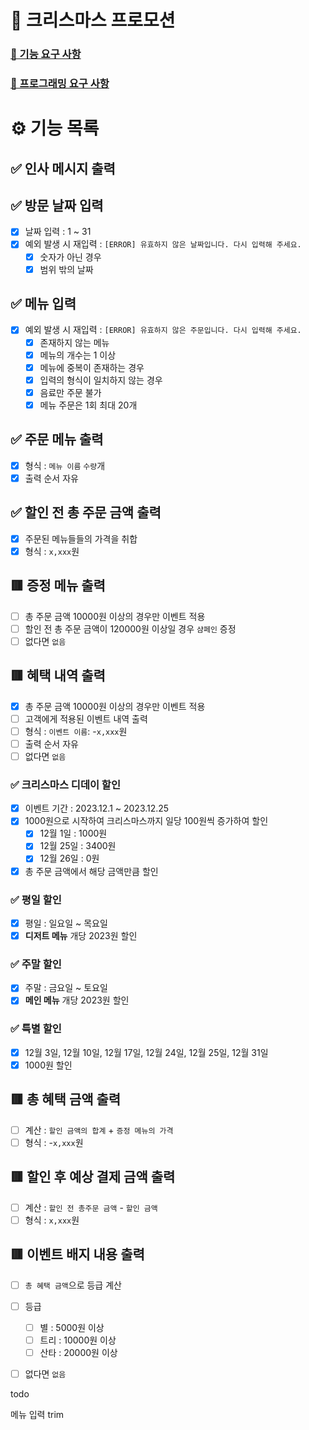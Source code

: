 # 🎄 크리스마스 프로모션

### [🚀 기능 요구 사항](https://github.com/woowacourse-precourse/java-christmas-6#-%EA%B8%B0%EB%8A%A5-%EC%9A%94%EA%B5%AC-%EC%82%AC%ED%95%AD)

### [🎯 프로그래밍 요구 사항](https://github.com/woowacourse-precourse/java-christmas-6#-%ED%94%84%EB%A1%9C%EA%B7%B8%EB%9E%98%EB%B0%8D-%EC%9A%94%EA%B5%AC-%EC%82%AC%ED%95%AD)

# ⚙️ 기능 목록

## ✅ 인사 메시지 출력

## ✅ 방문 날짜 입력
- [x] 날짜 입력 : 1 ~ 31
- [x] 예외 발생 시 재입력 : `[ERROR] 유효하지 않은 날짜입니다. 다시 입력해 주세요.`
  - [x] 숫자가 아닌 경우
  - [x] 범위 밖의 날짜

## ✅ 메뉴 입력
- [x] 예외 발생 시 재입력 : `[ERROR] 유효하지 않은 주문입니다. 다시 입력해 주세요.`
  - [x] 존재하지 않는 메뉴
  - [x] 메뉴의 개수는 1 이상
  - [x] 메뉴에 중복이 존재하는 경우
  - [x] 입력의 형식이 일치하지 않는 경우
  - [x] 음료만 주문 불가
  - [x] 메뉴 주문은 1회 최대 20개

## ✅ 주문 메뉴 출력
- [x] 형식 : `메뉴 이름` `수량`개
- [x] 출력 순서 자유

## ✅  할인 전 총 주문 금액 출력
- [x] 주문된 메뉴들들의 가격을 취합
- [x] 형식 : `x,xxx`원

## 🟥 증정 메뉴 출력
- [ ] 총 주문 금액 10000원 이상의 경우만 이벤트 적용
- [ ] 할인 전 총 주문 금액이 120000원 이상일 경우 `샴페인` 증정
- [ ] 없다면 `없음`

## 🟥 혜택 내역 출력
- [x] 총 주문 금액 10000원 이상의 경우만 이벤트 적용
- [ ] 고객에게 적용된 이벤트 내역 출력
- [ ] 형식 : `이벤트 이름`: -`x,xxx`원
- [ ] 출력 순서 자유
- [ ] 없다면 `없음`

### ✅ 크리스마스 디데이 할인
- [x] 이벤트 기간 : 2023.12.1 ~ 2023.12.25
- [x] 1000원으로 시작하여 크리스마스까지 일당 100원씩 증가하여 할인
  - [x] 12월 1일 : 1000원
  - [x] 12월 25일 : 3400원
  - [x] 12월 26일 : 0원
- [x] 총 주문 금액에서 해당 금액만큼 할인

### ✅ 평일 할인
- [x] 평일 : 일요일 ~ 목요일
- [x] **디저트 메뉴** 개당 2023원 할인

### ✅ 주말 할인
- [x] 주말 : 금요일 ~ 토요일
- [x] **메인 메뉴** 개당 2023원 할인

### ✅ 특별 할인
- [x] 12월 3일, 12월 10일, 12월 17일, 12월 24일, 12월 25일, 12월 31일
- [x] 1000원 할인

## 🟥 총 혜택 금액 출력
- [ ] 계산 : `할인 금액의 합계` + `증정 메뉴의 가격`
- [ ] 형식 : -`x,xxx`원

## 🟥 할인 후 예상 결제 금액 출력
- [ ] 계산 : `할인 전 총주문 금액` - `할인 금액`
- [ ] 형식 : `x,xxx`원

## 🟥 이벤트 배지 내용 출력
- [ ] `총 혜택 금액`으로 등급 계산
- [ ] 등급
  - [ ] 별 : 5000원 이상
  - [ ] 트리 : 10000원 이상
  - [ ] 산타 : 20000원 이상
- [ ] 없다면 `없음`


todo

메뉴 입력 trim
